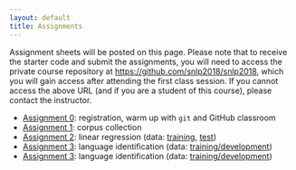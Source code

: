 ```yaml
---
layout: default
title: Assignments
---
```


Assignment sheets will be posted on this page.
Please note that to receive the starter code
and submit the assignments,
you will need to access the private course repository
at <https://github.com/snlp2018/snlp2018>,
which you will gain access after attending the first class session.
If you cannot access the above URL (and if you are a student of this course),
please contact the instructor.


- [Assignment 0](assignment0.pdf):
    registration, warm up with `git` and GitHub classroom
- [Assignment 1](assignment1.pdf):
    corpus collection
- [Assignment 2](assignment2.pdf):
    linear regression (data:
        [training](data/timestamps.train.gz),
        [test](data/timestamps.test.gz))
- [Assignment 3](assignment3.pdf):
    language identification
    (data: [training/development](data/assignment3-data.tar.gz))
- [Assignment 3](assignment4.pdf):
    language identification
    (data: [training/development](data/assignment4-data.tar.gz))
